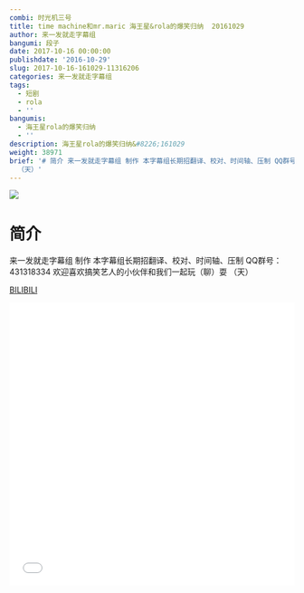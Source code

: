 ```yaml
---
combi: 时光机三号
title: time machine和mr.maric 海王星&rola的爆笑归纳  20161029
author: 来一发就走字幕组
bangumi: 段子
date: 2017-10-16 00:00:00
publishdate: '2016-10-29'
slug: 2017-10-16-161029-11316206
categories: 来一发就走字幕组
tags:
  - 短剧
  - rola
  - ''
bangumis:
  - 海王星rola的爆笑归纳
  - ''
description: 海王星rola的爆笑归纳&#8226;161029
weight: 38971
brief: '# 简介 来一发就走字幕组 制作 本字幕组长期招翻译、校对、时间轴、压制 QQ群号：431318334 欢迎喜欢搞笑艺人的小伙伴和我们一起玩（聊）耍
  （天）'
---
```


![](https://i.imgur.com/SRoQny2.jpg)

# 简介  
来一发就走字幕组 制作
本字幕组长期招翻译、校对、时间轴、压制   QQ群号：431318334 欢迎喜欢搞笑艺人的小伙伴和我们一起玩（聊）耍 （天）

  [BILIBILI](https://www.bilibili.com/video/av11316206/)


<div class="vcontainer">  <iframe class='video' src="//www.bilibili.com/blackboard/player.html?aid=11316206" width="100%" height="500" frameborder="0" allowfullscreen="allowfullscreen"></iframe></div>

